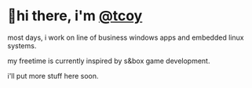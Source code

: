 # :wave:hi there, i'm [@tcoy](https://github.com/tcoy)
most days, i work on line of business windows apps and embedded linux systems.

my freetime is currently inspired by s&box game development.

i'll put more stuff here soon.
